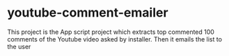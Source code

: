 # youtube-comment-emailer
This project is the App script project which extracts top commented 100 comments of the Youtube video asked by installer. Then it emails the list to the user
